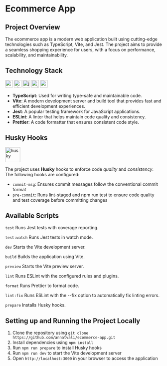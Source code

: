 # Ecommerce App

## Project Overview

The ecommerce app is a modern web application built using cutting-edge technologies such as TypeScript, Vite, and Jest. The project aims to provide a seamless shopping experience for users, with a focus on performance, scalability, and maintainability.

## Technology Stack

<img src="https://img.shields.io/badge/TypeScript-007ACC?style=for-the-badge&logo=typescript&logoColor=white" height="24" alt="typescript" /> <img src="https://img.shields.io/badge/Vite-B73BFE?style=for-the-badge&logo=vite&logoColor=FFD62E" height="24" alt="vite" /> <img src="https://img.shields.io/badge/Jest-C21325?style=for-the-badge&logo=jest&logoColor=white" height="24" alt="jest" /> <img src="https://img.shields.io/badge/eslint-3A33D1?style=for-the-badge&logo=eslint&logoColor=white" height="24" alt="eslint" /> <img src="https://img.shields.io/badge/prettier-1A2C34?style=for-the-badge&logo=prettier&logoColor=F7BA3E" height="24" alt="prettier" />

- **TypeScript**: Used for writing type-safe and maintainable code.
- **Vite**: A modern development server and build tool that provides fast and efficient development experiences.
- **Jest**: A popular testing framework for JavaScript applications.
- **ESLint**: A linter that helps maintain code quality and consistency.
- **Prettier**: A code formatter that ensures consistent code style.

## Husky Hooks

<img src="https://miro.medium.com/v2/resize:fit:800/1*S3u42EBG_BMesapjXHy06w.jpeg" height="48" alt="husky" />

The project uses **Husky** hooks to enforce code _quality_ and _consistency_. The following hooks are configured:

- `commit-msg`: Ensures commit messages follow the conventional commit format
- `pre-commit`: Runs lint-staged and npm run test to ensure code quality and test coverage before committing changes

## Available Scripts

`test`
Runs Jest tests with coverage reporting.

`test:watch`
Runs Jest tests in watch mode.

`dev`
Starts the Vite development server.

`build`
Builds the application using Vite.

`preview`
Starts the Vite preview server.

`lint`
Runs ESLint with the configured rules and plugins.

`format`
Runs Prettier to format code.

`lint:fix`
Runs ESLint with the --fix option to automatically fix linting errors.

`prepare`
Installs Husky hooks.

## Setting up and Running the Project Locally

1. Clone the repository using `git clone https://github.com/annatvali/ecommerce-app.git`
2. Install dependencies using `npm install`
3. Run `npm run prepare` to install Husky hooks
4. Run `npm run dev` to start the Vite development server
5. Open `http://localhost:3000` in your browser to access the application
